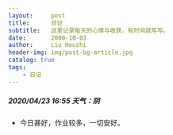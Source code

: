 ```yaml
---                                                                    
layout:     post                                       
title:      日记
subtitle:   这里记录每天的心情与收获，有时间就写写。
date:       2000-10-03
author:     Liu Houzhi
header-img: img/post-bg-article.jpg
catalog: true
tags:
    - 日记
---
```

<!-- 至N年后来考古的自己。 -->
##### 2020/04/23 16:55 天气：阴
- 今日甚好，作业较多，一切安好。

